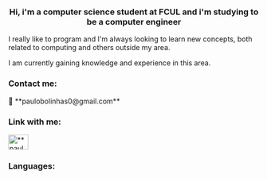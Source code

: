 <h3 align="center">Hi, i'm a computer science student at FCUL and i'm studying to be a computer engineer</h3>

I really like to program and I'm always looking to learn new concepts, both related to computing and others outside my area.

I am currently gaining knowledge and experience in this area.

<h3 align="left">Contact me:</h3> 
📧 **paulobolinhas0@gmail.com**

<h3 align="left">Link with me:</h3>
<p align="left">
<a href="https://www.linkedin.com/in/paulo-bolinhas-b47307235/" target="blank"><img align="center" src="https://raw.githubusercontent.com/rahuldkjain/github-profile-readme-generator/master/src/images/icons/Social/linked-in-alt.svg" alt="**paulobolinhas0@gmail.com**" height="30" width="40" /></a>
</p>

<h3 align="left">Languages:</h3>

<!--
**paulobolinhas/paulobolinhas** is a ✨ _special_ ✨ repository because its `README.md` (this file) appears on your GitHub profile.
-->
